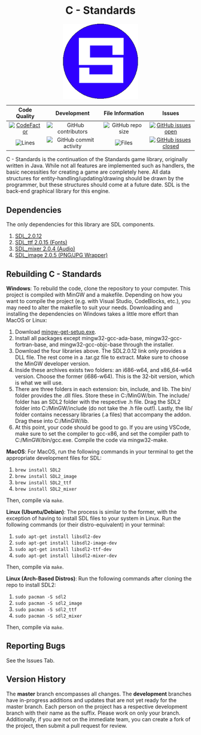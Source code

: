 <h1 align="center">C - Standards</h1>

<p align="center">
  <img width="200" height="200" src="docs/standards.PNG">
</p>

<td align="center">

| Code Quality | Development | File Information | Issues |
|:--------:|:----:|:------------:|:--------:|
|[![CodeFactor](https://www.codefactor.io/repository/github/joshuacrotts/C-Standards/badge)](https://www.codefactor.io/repository/github/joshuacrotts/C-Standards) | ![GitHub contributors](https://img.shields.io/github/contributors/JoshuaCrotts/C-Standards) |  ![GitHub repo size](https://img.shields.io/github/repo-size/JoshuaCrotts/C-Standards)  |  [![GitHub issues open](https://img.shields.io/github/issues/JoshuaCrotts/C-Standards)]() 
|![Lines](https://tokei.rs/b1/github/JoshuaCrotts/C-Standards)|![GitHub commit activity](https://img.shields.io/github/commit-activity/m/JoshuaCrotts/C-Standards) |![Files](https://tokei.rs/b1/github/JoshuaCrotts/C-Standards?category=files)| [![GitHub issues closed](https://img.shields.io/github/issues-closed-raw/JoshuaCrotts/C-Standards)]()

</td>

C - Standards is the continuation of the Standards game library, originally written in Java. While not all features are implemented such as handlers, the basic necessities for creating a game are completely here. All data structures for entity-handling/updating/drawing should be drawn by the programmer, but these structures should come at a future date. SDL is the back-end graphical library for this engine.

## Dependencies

The only dependencies for this library are SDL components.

1. [SDL_2.0.12](https://www.libsdl.org/download-2.0.php)
2. [SDL_ttf 2.0.15 (Fonts)](https://www.libsdl.org/projects/SDL_ttf/)
3. [SDL_mixer 2.0.4 (Audio)](https://www.libsdl.org/projects/SDL_mixer/)
4. [SDL_image 2.0.5 (PNG/JPG Wrapper)](https://www.libsdl.org/projects/SDL_image/)

## Rebuilding C - Standards

**Windows**: To rebuild the code, clone the repository to your computer. This project is compiled with MinGW and a makefile. Depending on how you want to compile the project (e.g. with Visual Studio, CodeBlocks, etc.), you may need to alter the makefile to suit your needs. Downloading and installing the dependencies on Windows takes a little more effort than MacOS or Linux:
1. Download [mingw-get-setup.exe](https://osdn.net/projects/mingw/releases/).
2. Install all packages except mingw32-gcc-ada-base, mingw32-gcc-fortran-base, and mingw32-gcc-objc-base through the installer.
3. Download the four libraries above. The SDL2.0.12 link only provides a DLL file. The rest come in a .tar.gz file to extract. Make sure to choose the MinGW developer version.
4. Inside these archives exists two folders: an i686-w64, and x86_64-w64 version. Choose the former (i686-w64). This is the 32-bit version, which is what we will use.
5. There are three folders in each extension: bin, include, and lib. The bin/ folder provides the .dll files. Store these in C:/MinGW/bin. The include/ folder has an SDL2 folder with the respective .h file. Drag the SDL2 folder into C:/MinGW/include (do not take the .h file out!). Lastly, the lib/ folder contains necessary libraries (.a files) that accompany the addon. Drag these into C:/MinGW/lib.
6. At this point, your code should be good to go. If you are using VSCode, make sure to set the compiler to gcc-x86, and set the compiler path to C:/MinGW/bin/gcc.exe. Compile the code via mingw32-make.

**MacOS**: For MacOS, run the following commands in your terminal to get the appropriate development files for SDL:

1. <code>brew install SDL2</code>
2. <code>brew install SDL2_image</code>
3. <code>brew install SDL2_ttf</code>
4. <code>brew install SDL2_mixer</code>

Then, compile via <code>make</code>.

**Linux (Ubuntu/Debian)**: The process is similar to the former, with the exception of having to install SDL files to your system in Linux. Run the following commands (or their distro-equivalent) in your terminal:

1. <code>sudo apt-get install libsdl2-dev</code>
2. <code>sudo apt-get install libsdl2-image-dev</code>
3. <code>sudo apt-get install libsdl2-ttf-dev</code>
4. <code>sudo apt-get install libsdl2-mixer-dev</code>

Then, compile via <code>make</code>.

**Linux (Arch-Based Distros)**: Run the following commands after cloning the repo to install SDL2:

1. <code>sudo pacman -S sdl2</code>
2. <code>sudo pacman -S sdl2_image</code>
3. <code>sudo pacman -S sdl2_ttf</code>
4. <code>sudo pacman -S sdl2_mixer</code>

Then, compile via <code>make</code>.

## Reporting Bugs

See the Issues Tab.

## Version History
The **master** branch encompasses all changes. The **development** branches have in-progress additions and updates that are not yet ready for the master branch. Each person on the project has a respective development branch with their name as the suffix. Please work on only your branch. Additionally, if you are not on the immediate team, you can create a fork of the project, then submit a pull request for review.
